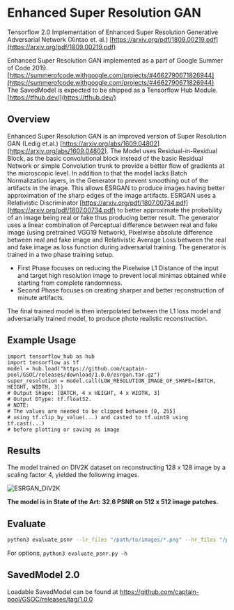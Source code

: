 # Enhanced Super Resolution GAN
Tensorflow 2.0 Implementation of Enhanced Super Resolution Generative Adversarial Network (Xintao et. al.)
[https://arxiv.org/pdf/1809.00219.pdf](https://arxiv.org/pdf/1809.00219.pdf)

Enhanced Super Resolution GAN implemented as a part of Google Summer of Code 2019. [https://summerofcode.withgoogle.com/projects/#4662790671826944](https://summerofcode.withgoogle.com/projects/#4662790671826944)
The SavedModel is expected to be shipped as a Tensorflow Hub Module. [https://tfhub.dev/](https://tfhub.dev/)

## Overview
Enhanced Super Resolution GAN is an improved version of Super Resolution GAN (Ledig et.al.) [https://arxiv.org/abs/1609.04802](https://arxiv.org/abs/1609.04802).
The Model uses Residual-in-Residual Block, as the basic convolutional block instead of the basic Residual Network or simple Convolution trunk to provide a better flow of gradients at the microscopic level.
In addition to that the model lacks Batch Normalization layers, in the Generator to prevent smoothing out of the artifacts in the image. This allows
ESRGAN to produce images having better approximation of the sharp edges of the image artifacts.
ESRGAN uses a Relativistic Discriminator [https://arxiv.org/pdf/1807.00734.pdf](https://arxiv.org/pdf/1807.00734.pdf) to better approximate the probability of an
image being real or fake thus producing better result.
The generator uses a linear combination of Perceptual difference between real and fake image (using pretrained VGG19 Network), Pixelwise absolute difference between real and fake image
and Relativistic Average Loss between the real and fake image as loss function during adversarial training.
The generator is trained in a two phase training setup.
- First Phase focuses on reducing the Pixelwise L1 Distance of the input and target high resolution image to prevent local minimas
obtained while starting from complete randomness.
- Second Phase focuses on creating sharper and better reconstruction of minute artifacts.

The final trained model is then interpolated between the L1 loss model and adversarially trained model, to produce photo realistic
reconstruction.
## Example Usage
```python3
import tensorflow_hub as hub
import tensorflow as tf
model = hub.load("https://github.com/captain-pool/GSOC/releases/download/1.0.0/esrgan.tar.gz")
super_resolution = model.call(LOW_RESOLUTION_IMAGE_OF_SHAPE=[BATCH, HEIGHT, WIDTH, 3])
# Output Shape: [BATCH, 4 x HEIGHT, 4 x WIDTH, 3]
# Output DType: tf.float32.
# NOTE:
# The values are needed to be clipped between [0, 255]
# using tf.clip_by_value(...) and casted to tf.uint8 using tf.cast(...)
# before plotting or saving as image
```
## Results

The model trained on DIV2K dataset on reconstructing 128 x 128 image by a scaling factor 4, yielded the following images.

![ESRGAN_DIV2K](https://user-images.githubusercontent.com/13994201/63384084-c7ce5680-c3bb-11e9-96cc-99d9b8cb6804.jpg)

**The model is in State of the Art: 32.6 PSNR on 512 x 512 image patches.**
## Evaluate
```bash
python3 evaluate_psnr --lr_files "/path/to/images/*.png" --hr_files "/path/to/images/*.png"
```
For options, `python3 evaluate_psnr.py -h`
## SavedModel 2.0
Loadable SavedModel can be found at https://github.com/captain-pool/GSOC/releases/tag/1.0.0
